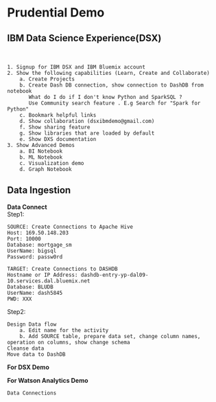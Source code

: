 # Prudential Demo


## IBM Data Science Experience(DSX) ##
</br>

    1. Signup for IBM DSX and IBM Bluemix account
    2. Show the following capabilities (Learn, Create and Collaborate)
        a. Create Projects    
        b. Create Dash DB connection, show connection to DashDB from notebook
           What do I do if I don't know Python and SparkSQL ? 
           Use Community search feature . E.g Search for "Spark for Python"
        c. Bookmark helpful links
        d. Show collaboration (dsxibmdemo@gmail.com)
        f. Show sharing feature
        g. Show libraries that are loaded by default
        e. Show DXS documentation
    3. Show Advanced Demos   
        a. BI Notebook
        b. ML Notebook
        c. Visualization demo
        d. Graph Notebook
            

## Data Ingestion ##

<b>Data Connect</b>
</br>Step1:

    SOURCE: Create Connections to Apache Hive
    Host: 169.50.148.203
    Port: 10000
    Database: mortgage_sm
    UserName: bigsql 
    Password: passw0rd
    
    TARGET: Create Connections to DASHDB
    Hostname or IP Address: dashdb-entry-yp-dal09-10.services.dal.bluemix.net
    Database: BLUDB
    UserName: dash5845 
    PWD: XXX

Step2:

    Design Data flow
        a. Edit name for the activity
        b. Add SOURCE table, prepare data set, change column names, operation on columns, show change schema
    Cleanse data  
    Move data to DashDB

<b>For DSX Demo</b>

<b>For Watson Analytics Demo</b>

    Data Connections
    

